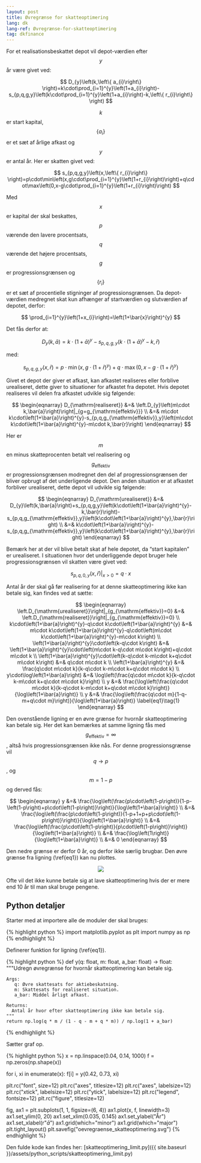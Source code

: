 ```yaml
---
layout: post
title: Øvregrænse for skatteoptimering
lang: dk
lang-ref: Øvregrænse-for-skatteoptimering
tag: dkfinance
---
```


For et realisationsbeskattet depot vil depot-værdien efter $$y$$ år være givet ved:

$$ D_{y}\left(k,\left\{ a_{i}\right\} \right)=k\cdot\prod_{i=1}^{y}\left(1+a_{i}\right)-s_{p,q,g,y}\left(k\cdot\prod_{i=1}^{y}\left(1+a_{i}\right)-k,\left\{ r_{i}\right\} \right) $$

$$k$$ er start kapital, $$\left\{ a_{i}\right\}$$  er et sæt af årlige afkast og $$y$$ er antal år.
Her er skatten givet ved:

$$ s_{p,q,g,y}\left(x,\left\{ r_{i}\right\} \right)=p\cdot\min\left(x,g\cdot\prod_{i=1}^{y}\left(1+r_{i}\right)\right)+q\cdot\max\left(0,x-g\cdot\prod_{i=1}^{y}\left(1+r_{i}\right)\right) $$

Med $$x$$ er kapital der skal beskattes, $$p$$ værende den lavere procentsats, $$q$$ værende det højere procentsats, $$g$$ er progressionsgrænsen og $$\left\{ r_{i}\right\}$$  er et sæt af procentielle stigninger af progressionsgrænsen.
Da depot-værdien medregnet skat kun afhænger af startværdien og slutværdien af depotet, derfor:

$$ \prod_{i=1}^{y}\left(1+x_{i}\right)=\left(1+\bar{x}\right)^{y} $$

Det fås derfor at:

$$ D_{y}\left(k,\bar{a}\right)=k\cdot\left(1+\bar{a}\right)^{y}-s_{p,q,g,y}\left(k\cdot\left(1+\bar{a}\right)^{y}-k,\bar{r}\right) $$

med:

$$ s_{p,q,g,y}\left(x,\bar{r}\right)=p\cdot\min\left(x,g\cdot\left(1+\bar{r}\right)^{y}\right)+q\cdot\max\left(0,x-g\cdot\left(1+\bar{r}\right)^{y}\right) $$

Givet et depot der giver et afkast, kan afkastet realiseres eller forblive urealiseret, dette giver to situationer for afkastet fra depotet.
Hvis depotet realiseres vil delen fra afkastet udvikle sig følgende:

$$ \begin{eqnarray}
   D_{\mathrm{realiseret}} &=& \left.D_{y}\left(m\cdot k,\bar{a}\right)\right|_{g=g_{\mathrm{effektiv}}} \\
	                       &=& m\cdot k\cdot\left(1+\bar{a}\right)^{y}-s_{p,q,g_{\mathrm{effektiv}},y}\left(m\cdot k\cdot\left(1+\bar{a}\right)^{y}-m\cdot k,\bar{r}\right)
    \end{eqnarray} $$

Her er $$m$$ en minus skatteprocenten betalt vel realisering og $$g_{\mathrm{effektiv}}$$ er progressionsgrænsen modregnet den del af progressionsgrænsen der bliver opbrugt af det underligende depot.
Den anden situation er at afkastet forbliver urealiseret, dette depot vil udvikle sig følgende:

$$ \begin{eqnarray}
   D_{\mathrm{urealiseret}} &=& D_{y}\left(k,\bar{a}\right)+s_{p,q,g,y}\left(k\cdot\left(1+\bar{a}\right)^{y}-k,\bar{r}\right)-s_{p,q,g_{\mathrm{effektiv}},y}\left(k\cdot\left(1+\bar{a}\right)^{y},\bar{r}\right) \\
	                       &=& k\cdot\left(1+\bar{a}\right)^{y}-s_{p,q,g_{\mathrm{effektiv}},y}\left(k\cdot\left(1+\bar{a}\right)^{y},\bar{r}\right)
    \end{eqnarray} $$

Bemærk her at der vil blive betalt skat af hele depotet, da “start kapitalen” er urealiseret.
I situationen hvor det underliggende depot bruger hele progressionsgrænsen vil skatten være givet ved:

$$ \left.s_{p,q,0,y}\left(x,\bar{r}\right)\right|_{x>0}=q\cdot x $$

Antal år der skal gå før realisering for at denne skatteoptimering ikke kan betale sig, kan findes ved at sætte:

$$ \begin{eqnarray}
   \left.D_{\mathrm{urealiseret}}\right|_{g_{\mathrm{effektiv}}=0} &=& 	\left.D_{\mathrm{realiseret}}\right|_{g_{\mathrm{effektiv}}=0} \\
   k\cdot\left(1+\bar{a}\right)^{y}-q\cdot k\cdot\left(1+\bar{a}\right)^{y} &=& m\cdot k\cdot\left(1+\bar{a}\right)^{y}-q\cdot\left(m\cdot k\cdot\left(1+\bar{a}\right)^{y}-m\cdot k\right) \\
   \left(1+\bar{a}\right)^{y}\cdot\left(k-q\cdot k\right) &=& \left(1+\bar{a}\right)^{y}\cdot\left(m\cdot k-q\cdot m\cdot k\right)+q\cdot m\cdot k \\
   \left(1+\bar{a}\right)^{y}\cdot\left(k-q\cdot k-m\cdot k+q\cdot m\cdot k\right) &=& q\cdot m\cdot k \\
   \left(1+\bar{a}\right)^{y} &=& \frac{q\cdot m\cdot k}{k-q\cdot k-m\cdot k+q\cdot m\cdot k} \\
   y\cdot\log\left(1+\bar{a}\right) &=& \log\left(\frac{q\cdot m\cdot k}{k-q\cdot k-m\cdot k+q\cdot m\cdot k}\right) \\
   y &=& \frac{\log\left(\frac{q\cdot m\cdot k}{k-q\cdot k-m\cdot k+q\cdot m\cdot k}\right)}{\log\left(1+\bar{a}\right)} \\
   y &=& \frac{\log\left(\frac{q\cdot m}{1-q-m+q\cdot m}\right)}{\log\left(1+\bar{a}\right)} \label{eq1}\tag{1}
   \end{eqnarray} $$

Den ovenstående ligning er en øvre grænse for hvornår skatteoptimering kan betale sig.
Her det kan bemærkes at samme ligning fås med $$g_{\mathrm{effektiv}}=\infty$$, altså hvis progressionsgrænsen ikke nås.
For denne progressionsgrænse vil $$q\rightarrow p$$, og $$m=1-p$$ og derved fås:

$$ \begin{eqnarray}
   y &=& \frac{\log\left(\frac{p\cdot\left(1-p\right)}{1-p-\left(1-p\right)+p\cdot\left(1-p\right)}\right)}{\log\left(1+\bar{a}\right)} \\
    &=& \frac{\log\left(\frac{p\cdot\left(1-p\right)}{1-p+1+p+p\cdot\left(1-p\right)}\right)}{\log\left(1+\bar{a}\right)} \\
    &=& \frac{\log\left(\frac{p\cdot\left(1-p\right)}{p\cdot\left(1-p\right)}\right)}{\log\left(1+\bar{a}\right)} \\
    &=& \frac{\log\left(1\right)}{\log\left(1+\bar{a}\right)} \\
    &=& 0
   \end{eqnarray} $$

Den nedre grænse er derfor 0 år, og derfor ikke særlig brugbar.
Den øvre grænse fra ligning (\ref{eq1}) kan nu plottes.

<p align="center">
<img src="{{ site.baseurl }}/assets/plots/oevregraense_skatteoptimering.svg"> 
</p>

Ofte vil det ikke kunne betale sig at lave skatteoptimering hvis der er mere end 10 år til man skal bruge pengene.

<!-- python_split -->

## Python detaljer

Starter med at importere alle de moduler der skal bruges:

{% highlight python %}
import matplotlib.pyplot as plt
import numpy as np
{% endhighlight %}

Definerer funktion for ligning (\ref{eq1}).

{% highlight python %}
def y(q: float, m: float, a_bar: float) -> float:
    """Udregn øvregrænse for hvornår skatteoptimering kan betale sig.

    Args:
       q: Øvre skattesats for aktiebeskatning.
       m: Skattesats for realiseret situation.
       a_bar: Middel årligt afkast.

    Returns:
      Antal år hvor efter skatteoptimering ikke kan betale sig.
    """
    return np.log(q * m / (1 - q - m + q * m)) / np.log(1 + a_bar)
{% endhighlight %}

Sætter graf op.

{% highlight python %}
x = np.linspace(0.04, 0.14, 1000)
f = np.zeros(np.shape(x))

for i, xi in enumerate(x):
    f[i] = y(0.42, 0.73, xi)

plt.rc("font", size=12)
plt.rc("axes", titlesize=12)
plt.rc("axes", labelsize=12)
plt.rc("xtick", labelsize=12)
plt.rc("ytick", labelsize=12)
plt.rc("legend", fontsize=12)
plt.rc("figure", titlesize=12)

fig, ax1 = plt.subplots(1, 1, figsize=(6, 4))
ax1.plot(x, f, linewidth=3)
ax1.set_ylim(0, 20)
ax1.set_xlim(0.035, 0.145)
ax1.set_ylabel("År")
ax1.set_xlabel(r"$\bar{a}$")
ax1.grid(which="minor")
ax1.grid(which="major")
plt.tight_layout()
plt.savefig("oevregraense_skatteoptimering.svg")
{% endhighlight %}

Den fulde kode kan findes her: [skatteoptimering_limit.py]({{ site.baseurl }}/assets/python_scripts/skatteoptimering_limit.py)
